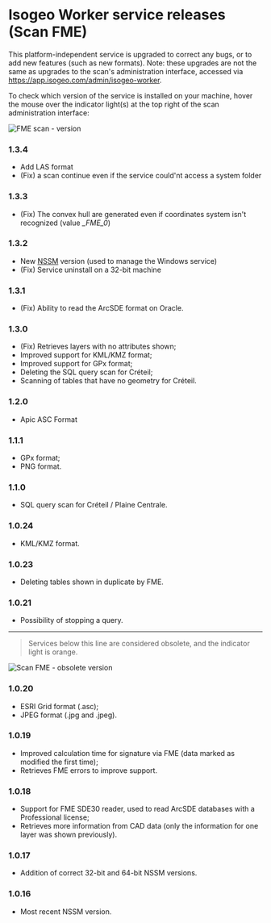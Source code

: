 # Isogeo Worker service releases (Scan FME)

This platform-independent service is upgraded to correct any bugs, or to add new features (such as new formats). Note: these upgrades are not the same as upgrades to the scan&apos;s administration interface, accessed via https://app.isogeo.com/admin/isogeo-worker.

To check which version of the service is installed on your machine, hover the mouse over the indicator light(s) at the top right of the scan administration interface:

![FME scan - version](/assets/scanFME_service_version.png "Checking the service version")

### 1.3.4

* Add LAS format
* (Fix) a scan continue even if the service could&apos;nt access a system folder

### 1.3.3

* (Fix) The convex hull are generated even if coordinates system isn&apos;t recognized (value *_FME_0*)

### 1.3.2

* New [NSSM](http://nssm.cc/) version (used to manage the Windows service)
* (Fix) Service uninstall on a 32-bit machine

### 1.3.1

* (Fix) Ability to read the ArcSDE format on Oracle.

### 1.3.0

* (Fix) Retrieves layers with no attributes shown;
* Improved support for KML/KMZ format;
* Improved support for GPx format;
* Deleting the SQL query scan for Créteil;
* Scanning of tables that have no geometry for Créteil.

### 1.2.0

* Apic ASC Format

### 1.1.1

* GPx format;
* PNG format.

### 1.1.0

* SQL query scan for Créteil / Plaine Centrale.

### 1.0.24

* KML/KMZ format.

### 1.0.23

* Deleting tables shown in duplicate by FME.

### 1.0.21

* Possibility of stopping a query.

_________

> Services below this line are considered obsolete, and the indicator light is orange.

![Scan FME - obsolete version](/assets/scanFME_service_version_obsolete.png "Obsolete service")

### 1.0.20

* ESRI Grid format (.asc);
* JPEG format (.jpg and .jpeg).

### 1.0.19

* Improved calculation time for signature via FME (data marked as modified the first time);
* Retrieves FME errors to improve support.

### 1.0.18

* Support for FME SDE30 reader, used to read ArcSDE databases with a Professional license;
* Retrieves more information from CAD data (only the information for one layer was shown previously).

### 1.0.17

* Addition of correct 32-bit and 64-bit NSSM versions.

### 1.0.16

* Most recent NSSM version.
